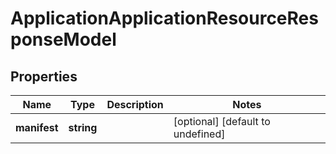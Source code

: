 # ApplicationApplicationResourceResponseModel

## Properties

Name | Type | Description | Notes
------------ | ------------- | ------------- | -------------
**manifest** | **string** |  | [optional] [default to undefined]



